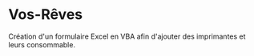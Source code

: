 # Vos-Rêves
Création d'un formulaire Excel en VBA afin d'ajouter des imprimantes et leurs consommable. 
